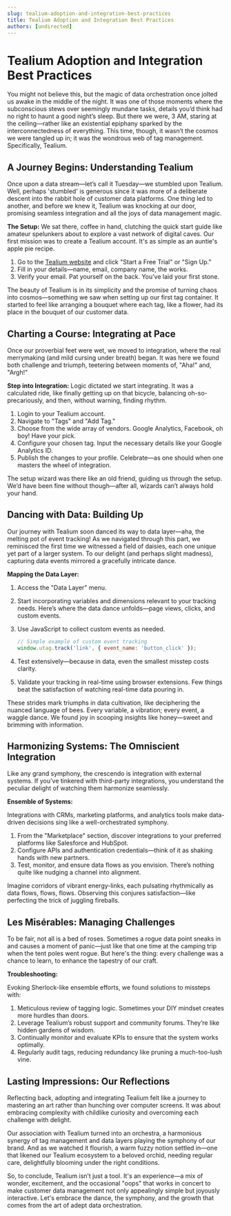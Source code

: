 ```yaml
---
slug: tealium-adoption-and-integration-best-practices
title: Tealium Adoption and Integration Best Practices
authors: [undirected]
---
```



# Tealium Adoption and Integration Best Practices

You might not believe this, but the magic of data orchestration once jolted us awake in the middle of the night. It was one of those moments where the subconscious stews over seemingly mundane tasks, details you’d think had no right to haunt a good night’s sleep. But there we were, 3 AM, staring at the ceiling—rather like an existential epiphany sparked by the interconnectedness of everything. This time, though, it wasn’t the cosmos we were tangled up in; it was the wondrous web of tag management. Specifically, Tealium.

## A Journey Begins: Understanding Tealium

Once upon a data stream—let’s call it Tuesday—we stumbled upon Tealium. Well, perhaps 'stumbled' is generous since it was more of a deliberate descent into the rabbit hole of customer data platforms. One thing led to another, and before we knew it, Tealium was knocking at our door, promising seamless integration and all the joys of data management magic.

**The Setup:** We sat there, coffee in hand, clutching the quick start guide like amateur spelunkers about to explore a vast network of digital caves. Our first mission was to create a Tealium account. It's as simple as an auntie's apple pie recipe.

1. Go to the [Tealium website](https://tealium.com) and click "Start a Free Trial" or "Sign Up."
2. Fill in your details—name, email, company name, the works.
3. Verify your email. Pat yourself on the back. You’ve laid your first stone.

The beauty of Tealium is in its simplicity and the promise of turning chaos into cosmos—something we saw when setting up our first tag container. It started to feel like arranging a bouquet where each tag, like a flower, had its place in the bouquet of our customer data.

## Charting a Course: Integrating at Pace

Once our proverbial feet were wet, we moved to integration, where the real merrymaking (and mild cursing under breath) began. It was here we found both challenge and triumph, teetering between moments of, "Aha!" and, "Argh!"

**Step into Integration:** Logic dictated we start integrating. It was a calculated ride, like finally getting up on that bicycle, balancing oh-so-precariously, and then, without warning, finding rhythm.

1. Login to your Tealium account.
2. Navigate to "Tags" and "Add Tag."
3. Choose from the wide array of vendors. Google Analytics, Facebook, oh boy! Have your pick.
4. Configure your chosen tag. Input the necessary details like your Google Analytics ID.
5. Publish the changes to your profile. Celebrate—as one should when one masters the wheel of integration.

The setup wizard was there like an old friend, guiding us through the setup. We’d have been fine without though—after all, wizards can’t always hold your hand. 

## Dancing with Data: Building Up

Our journey with Tealium soon danced its way to data layer—aha, the melting pot of event tracking! As we navigated through this part, we reminisced the first time we witnessed a field of daisies, each one unique yet part of a larger system. To our delight (and perhaps slight madness), capturing data events mirrored a gracefully intricate dance.

**Mapping the Data Layer:** 

1. Access the "Data Layer" menu.
2. Start incorporating variables and dimensions relevant to your tracking needs. Here’s where the data dance unfolds—page views, clicks, and custom events.
3. Use JavaScript to collect custom events as needed.
   
   ```javascript
   // Simple example of custom event tracking
   window.utag.track('link', { event_name: 'button_click' });
   ```

4. Test extensively—because in data, even the smallest misstep costs clarity.
5. Validate your tracking in real-time using browser extensions. Few things beat the satisfaction of watching real-time data pouring in.

These strides mark triumphs in data cultivation, like deciphering the nuanced language of bees. Every variable, a vibration; every event, a waggle dance. We found joy in scooping insights like honey—sweet and brimming with information.

## Harmonizing Systems: The Omniscient Integration

Like any grand symphony, the crescendo is integration with external systems. If you’ve tinkered with third-party integrations, you understand the peculiar delight of watching them harmonize seamlessly. 

**Ensemble of Systems:** 

Integrations with CRMs, marketing platforms, and analytics tools make data-driven decisions sing like a well-orchestrated symphony.

1. From the "Marketplace" section, discover integrations to your preferred platforms like Salesforce and HubSpot.
2. Configure APIs and authentication credentials—think of it as shaking hands with new partners.
3. Test, monitor, and ensure data flows as you envision. There’s nothing quite like nudging a channel into alignment.

Imagine corridors of vibrant energy-links, each pulsating rhythmically as data flows, flows, flows. Observing this conjures satisfaction—like perfecting the trick of juggling fireballs.

## Les Misérables: Managing Challenges 

To be fair, not all is a bed of roses. Sometimes a rogue data point sneaks in and causes a moment of panic—just like that one time at the camping trip when the tent poles went rogue. But here's the thing: every challenge was a chance to learn, to enhance the tapestry of our craft.

**Troubleshooting:** 

Evoking Sherlock-like ensemble efforts, we found solutions to missteps with:

1. Meticulous review of tagging logic. Sometimes your DIY mindset creates more hurdles than doors.
2. Leverage Tealium’s robust support and community forums. They’re like hidden gardens of wisdom.
3. Continually monitor and evaluate KPIs to ensure that the system works optimally.
4. Regularly audit tags, reducing redundancy like pruning a much-too-lush vine.

## Lasting Impressions: Our Reflections

Reflecting back, adopting and integrating Tealium felt like a journey to mastering an art rather than hunching over computer screens. It was about embracing complexity with childlike curiosity and overcoming each challenge with delight.

Our association with Tealium turned into an orchestra, a harmonious synergy of tag management and data layers playing the symphony of our brand. And as we watched it flourish, a warm fuzzy notion settled in—one that likened our Tealium ecosystem to a beloved orchid, needing regular care, delightfully blooming under the right conditions.

So, to conclude, Tealium isn’t just a tool. It's an experience—a mix of wonder, excitement, and the occasional "oops" that works in concert to make customer data management not only appealingly simple but joyously interactive. Let's embrace the dance, the symphony, and the growth that comes from the art of adept data orchestration.